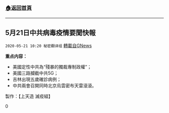 ###  [:house:返回首頁](https://github.com/ourhimalayas/txt)
---

## 5月21日中共病毒疫情要聞快報
`2020-05-21 10:20 秘密翻译组` [轉載自GNews](https://gnews.org/zh-hant/208902/)

**重点内容：**

- 美國定性中共為“殘暴的獨裁專制政權”；
- 美國三路攔截中共5G；
- 吉林出現五歲確診病例；
- 中共兩會召開同時北京烏雲密布天雷滾滾。




製作：【上天造 滅疫組】

0
